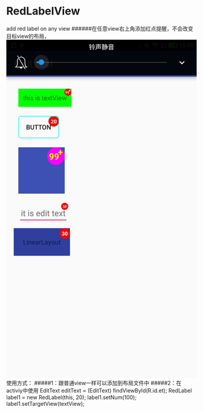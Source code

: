 # RedLabelView
add red label on any view
######在任意view右上角添加红点提醒，不会改变目标view的布局，
![image](https://github.com/killer8000/RedLabelView/blob/master/app/src/main/res/drawable/screenshot.jpg)
使用方式：
#####1：跟普通view一样可以添加到布局文件中
#####2：在activiy中使用
    EditText editText = (EditText) findViewById(R.id.et);
        RedLabel label1 = new RedLabel(this, 20);
        label1.setNum(100);
        label1.setTargetView(textView);

